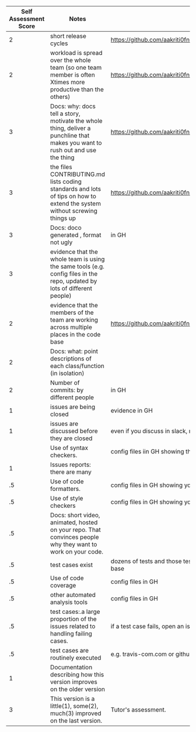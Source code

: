 |Self Assessment Score|Notes| Evidence|
|-|-----|---------|
|2| short release cycles|https://github.com/aakriti0fnu/cheapBuy/graphs/contributors|
|2| workload is spread over the whole team (so one team member is often Xtimes more productive than the others)|https://github.com/aakriti0fnu/cheapBuy/graphs/contributors|
|3|Docs: why: docs tell a story, motivate the whole thing, deliver a punchline that makes you want to rush out and use the thing |https://github.com/aakriti0fnu/cheapBuy/blob/main/README.md|
|3|the files CONTRIBUTING.md lists coding standards and lots of tips on how to extend the system without screwing things up  |https://github.com/aakriti0fnu/cheapBuy/blob/main/CONTRIBUTING.md|
|3|Docs: doco generated , format not ugly  |in GH|
|3|evidence that the whole team is using the same tools (e.g. config files in the repo, updated by lots of different people) | |
|2|evidence that the members of the team are working across multiple places in the code base |https://github.com/aakriti0fnu/cheapBuy/graphs/contributors|
|2|Docs: what: point descriptions of each class/function (in isolation)  | |
|2|Number of commits: by different people  | in GH|
|1|issues are being closed | evidence in GH|
|1|issues are discussed before they are closed | even if you discuss in slack, need a sumamry statement here|
||Use of syntax checkers. | config files iin GH showing this checker's config|
|1|Issues reports: there are many  | |
|.5|Use of code formatters. | config files in GH showing your this formatter's config|
|.5|Use of style checkers | config files in GH showing your config|
|.5|Docs: short video, animated, hosted on your repo. That convinces people why they want to work on your code. | |
|.5|test cases exist  | dozens of tests and those test cases are more than 30% of the code base|
|.5|Use of code coverage  | config files in GH|
|.5|other automated analysis tools  | config files in GH|
|.5|test cases:.a large proportion of the issues related to handling failing cases. | if a test case fails, open an issue and fix it|
|.5|test cases are routinely executed | e.g. travis-com.com or github actions or something|
|1|Documentation describing how this version improves on the older version| 
|3|This version is a little(1), some(2), much(3) improved on the last version.|Tutor's assessment.| 
